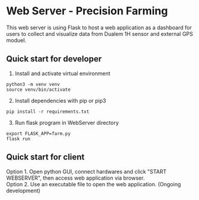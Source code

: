 # Web Server - Precision Farming
This web server is using Flask to host a web application as a dashboard for users to collect and visualize data from Dualem 1H sensor and external GPS moduel.

## Quick start for developer
1. Install and activate virtual environment
```
python3 -m venv venv
source venv/bin/activate
```

2. Install dependencies with pip or pip3
```
pip install -r requirements.txt
```

3. Run flask program in WebServer directory
```
export FLASK_APP=farm.py
flask run
```

## Quick start for client
Option 1. Open python GUI, connect hardwares and click "START WEBSERVER", then access web application via browser.  
Option 2. Use an executable file to open the web application. (Ongoing development)
